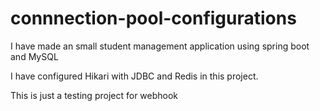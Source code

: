 # connnection-pool-configurations
I have made an small student management application using spring boot and MySQL

I have configured Hikari with JDBC and Redis in this project.

This is just a testing project for webhook
